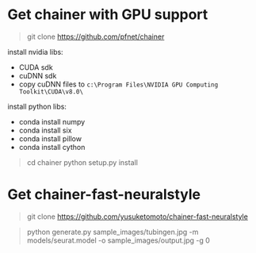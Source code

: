 # Get chainer with GPU support

> git clone https://github.com/pfnet/chainer

install nvidia libs:
* CUDA sdk
* cuDNN sdk
* copy cuDNN files to `c:\Program Files\NVIDIA GPU Computing Toolkit\CUDA\v8.0\`

install python libs:
* conda install numpy
* conda install six
* conda install pillow
* conda install cython

> cd chainer
> python setup.py	install

# Get chainer-fast-neuralstyle

> git clone https://github.com/yusuketomoto/chainer-fast-neuralstyle

> python generate.py sample_images/tubingen.jpg -m models/seurat.model -o sample_images/output.jpg -g 0
